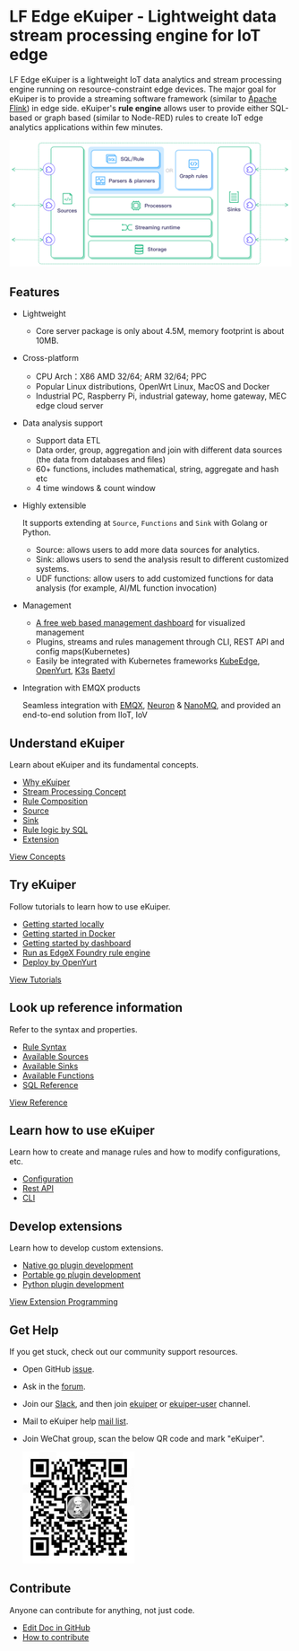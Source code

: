 # LF Edge eKuiper - Lightweight data stream processing engine for IoT edge

LF Edge eKuiper is a lightweight IoT data analytics and stream processing engine running on resource-constraint edge
devices. The major goal for eKuiper is to provide a streaming software framework (similar
to [Apache Flink](https://flink.apache.org)) in edge side. eKuiper's **rule engine** allows user to provide either
SQL-based or graph based (similar to Node-RED) rules to create IoT edge analytics applications within few minutes.

![arch](./resources/arch.png)

## Features

- Lightweight

  - Core server package is only about 4.5M, memory footprint is about 10MB.

- Cross-platform

  - CPU Arch：X86 AMD 32/64; ARM 32/64; PPC
  - Popular Linux distributions, OpenWrt Linux, MacOS and Docker
  - Industrial PC, Raspberry Pi, industrial gateway, home gateway, MEC edge cloud server

- Data analysis support

  - Support data ETL
  - Data order, group, aggregation and join with different data sources (the data from databases and files)
  - 60+ functions, includes mathematical, string, aggregate and hash etc
  - 4 time windows & count window

- Highly extensible

  It supports extending at `Source`, `Functions` and `Sink` with Golang or Python.

  - Source: allows users to add more data sources for analytics.
  - Sink: allows users to send the analysis result to different customized systems.
  - UDF functions: allow users to add customized functions for data analysis (for example, AI/ML function invocation)

- Management

  - [A free web based management dashboard](https://hub.docker.com/r/emqx/ekuiper-manager) for visualized management
  - Plugins, streams and rules management through CLI, REST API and config maps(Kubernetes)
  - Easily be integrated with Kubernetes
    frameworks [KubeEdge](https://github.com/kubeedge/kubeedge), [OpenYurt](https://openyurt.io/), [K3s](https://github.com/rancher/k3s) [Baetyl](https://github.com/baetyl/baetyl)

- Integration with EMQX products

  Seamless integration with [EMQX](https://www.emqx.io/), [Neuron](https://neugates.io/) & [NanoMQ](https://nanomq.io/), and provided an end-to-end solution from IIoT, IoV

## Understand eKuiper

Learn about eKuiper and its fundamental concepts.

- [Why eKuiper](./concepts/ekuiper.md)
- [Stream Processing Concept](./concepts/streaming/overview.md)
- [Rule Composition](./concepts/rules.md)
- [Source](./concepts/sources/overview.md)
- [Sink](./concepts/sinks.md)
- [Rule logic by SQL](./concepts/sql.md)
- [Extension](./concepts/extensions.md)

[View Concepts](./concepts/ekuiper.md)

## Try eKuiper

Follow tutorials to learn how to use eKuiper.

- [Getting started locally](./getting_started/getting_started.md)
- [Getting started in Docker](./getting_started/quick_start_docker.md)
- [Getting started by dashboard](./operation/manager-ui/overview.md)
- [Run as EdgeX Foundry rule engine](./edgex/edgex_rule_engine_tutorial.md)
- [Deploy by OpenYurt](./integrations/deploy/openyurt_tutorial.md)

[View Tutorials](./guide/ai/tensorflow_lite_tutorial.md)

## Look up reference information

Refer to the syntax and properties.

- [Rule Syntax](./guide/rules/overview.md)
- [Available Sources](./guide/sources/overview.md)
- [Available Sinks](./guide/sinks/overview.md)
- [Available Functions](./sqls/functions/overview.md)
- [SQL Reference](./sqls/overview.md)

[View Reference](./sqls/overview.md)

## Learn how to use eKuiper

Learn how to create and manage rules and how to modify configurations, etc.

- [Configuration](./configuration/configuration.md)
- [Rest API](./api/restapi/overview.md)
- [CLI](./api/cli/overview.md)

## Develop extensions

Learn how to develop custom extensions.

- [Native go plugin development](./extension/native/develop/overview.md)
- [Portable go plugin development](./extension/portable/go_sdk.md)
- [Python plugin development](./extension/portable/python_sdk.md)

[View Extension Programming](./extension/overview.md)

## Get Help

If you get stuck, check out our community support resources.

- Open GitHub [issue](https://github.com/lf-edge/ekuiper/issues).
- Ask in the [forum](https://askemq.com/c/ekuiper).
- Join our [Slack](https://slack.lfedge.org/), and then join [ekuiper](https://lfedge.slack.com/archives/C024F4P7KCK) or [ekuiper-user](https://lfedge.slack.com/archives/C024F4SMEMR) channel.
- Mail to eKuiper help [mail list](mailto:ekuiper+help@lists.lfedge.org).
- Join WeChat group, scan the below QR code and mark "eKuiper".
  
  <img src="./wechat.png" alt="drawing" width="200"/>

## Contribute

Anyone can contribute for anything, not just code.

- [Edit Doc in GitHub](https://github.com/lf-edge/ekuiper/tree/master/docs)
- [How to contribute](./CONTRIBUTING.md)
